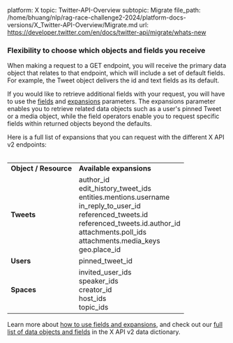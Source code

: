 platform: X
topic: Twitter-API-Overview
subtopic: Migrate
file_path: /home/bhuang/nlp/rag-race-challenge2-2024/platform-docs-versions/X_Twitter-API-Overview/Migrate.md
url: https://developer.twitter.com/en/docs/twitter-api/migrate/whats-new


### Flexibility to choose which objects and fields you receive  

When making a request to a GET endpoint, you will receive the primary data object that relates to that endpoint, which will include a set of default fields. For example, the Tweet object delivers the id and text fields as its default. 

If you would like to retrieve additional fields with your request, you will have to use the [fields](https://developer.twitter.com/en/docs/twitter-api/fields) and [expansions](https://developer.twitter.com/en/docs/twitter-api/expansions) parameters. The expansions parameter enables you to retrieve related data objects such as a user's pinned Tweet or a media object, while the field operators enable you to request specific fields within returned objects beyond the defaults. 

Here is a full list of expansions that you can request with the different X API v2 endpoints:  
 

|     |     |
| --- | --- |
| **Object / Resource** | **Available expansions** |
| **Tweets** | author\_id  <br>edit\_history\_tweet\_ids  <br>entities.mentions.username  <br>in\_reply\_to\_user\_id  <br>referenced\_tweets.id  <br>referenced\_tweets.id.author\_id  <br>attachments.poll\_ids  <br>attachments.media\_keys  <br>geo.place\_id |
| **Users** | pinned\_tweet\_id |
| **Spaces** | invited\_user\_ids  <br>speaker\_ids  <br>creator\_id  <br>host\_ids  <br>topic\_ids |

  
Learn more about [how to use fields and expansions](https://developer.twitter.com/en/docs/twitter-api/data-dictionary/using-fields-and-expansions), and check out our [full list of data objects and fields](https://developer.twitter.com/en/docs/twitter-api/data-dictionary) in the X API v2 data dictionary.